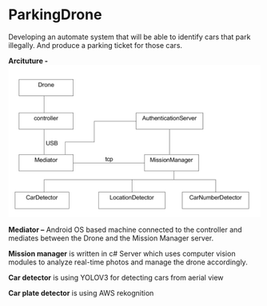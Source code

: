 # ParkingDrone
Developing an automate system that will be able to identify cars that park illegally. And produce a parking ticket for those cars.

**Arcituture -** 
![alt text](https://raw.githubusercontent.com/tzachiabo/ParkingDrone/master/arcituture.PNG)

**Mediator –**
Android OS based machine connected to the controller and mediates between the Drone and the Mission Manager server.

**Mission manager** is written in c#
Server which uses computer vision modules to analyze real-time photos and manage the drone accordingly.

**Car detector** is using YOLOV3 for detecting cars from aerial view 

**Car plate detector** is using AWS rekognition
